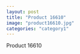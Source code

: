 ```yaml
---
layout: post
title: "Product 16610"
image: "product16610.jpg"
categories: "category1"
---
```

Product 16610
